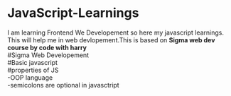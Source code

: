 # JavaScript-Learnings
I am learning Frontend We Developement so here my javascript learnings. This will help me in web devlopement.This is based on <b>Sigma web dev course by code with harry</b><br>
#Sigma Web Developement<br>
#Basic javascript<br>
#properties of JS<br>
-OOP language<br>
-semicolons are optional in javasctript<br>